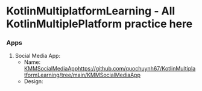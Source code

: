 # KotlinMultiplatformLearning - All KotlinMultiplePlatform practice here

### Apps
1. Social Media App:
   - Name: [KMMSocialMediaApp](https://github.com/quochuynh67/KotlinMultiplatformLearning/tree/main/KMMSocialMediaApp)https://github.com/quochuynh67/KotlinMultiplatformLearning/tree/main/KMMSocialMediaApp
   - Design:
 
